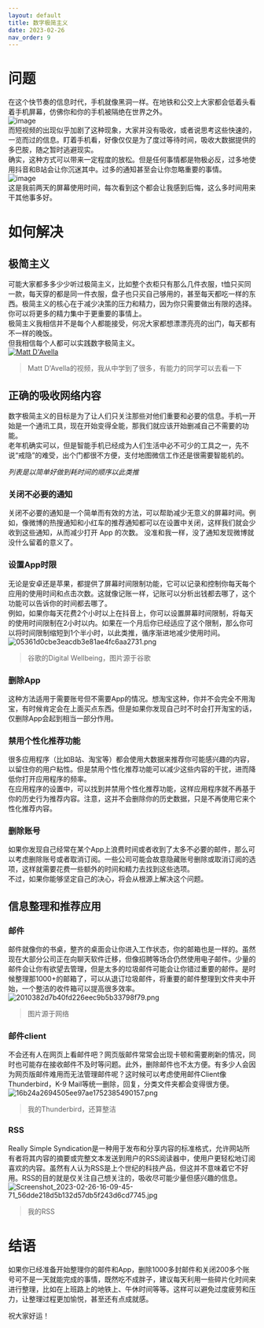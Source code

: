 ```yaml
---
layout: default
title: 数字极简主义
date: 2023-02-26
nav_order: 9
---
```

# 问题
在这个快节奏的信息时代，手机就像黑洞一样。在地铁和公交上大家都会低着头看着手机屏幕，仿佛你和你的手机被隔绝在世界之外。  
![image](https://user-images.githubusercontent.com/31970387/221438992-aa5f733a-decc-4b3e-bb93-63028d774def.png)  
而短视频的出现似乎加剧了这种现象，大家并没有吸收，或者说思考这些快速的，一览而过的信息。盯着手机看，好像仅仅是为了度过等待时间，吸收大数据提供的多巴胺，随之暂时逃避现实。  
确实，这种方式可以带来一定程度的放松。但是任何事情都是物极必反，过多地使用抖音和B站会让你沉迷其中。过多的通知甚至会让你忽略重要的事情。  
![image](https://user-images.githubusercontent.com/31970387/221439006-7f5885cf-a34e-41fe-906d-d7a2f3446053.png)  
这是我前两天的屏幕使用时间，每次看到这个都会让我感到后悔，这么多时间用来干其他事多好。  

# 如何解决
## 极简主义
可能大家都多多少少听过极简主义，比如整个衣柜只有那么几件衣服，t恤只买同一款，每天穿的都是同一件衣服，盘子也只买自己够用的，甚至每天都吃一样的东西。极简主义的核心在于减少决策的压力和精力，因为你只需要做出有限的选择。你可以将更多的精力集中于更重要的事情上。  
极简主义我相信并不是每个人都能接受，何况大家都想漂漂亮亮的出门，每天都有不一样的晚饭。  
但我相信每个人都可以实践数字极简主义。  
[![Matt D'Avella](https://user-images.githubusercontent.com/31970387/221439036-190e4e70-3f9d-4388-bba2-e54debcadc26.png)](https://youtu.be/8eDcvoTzmRc?t=24)  
> Matt D'Avella的视频，我从中学到了很多，有能力的同学可以去看一下  
  
## 正确的吸收网络内容
数字极简主义的目标是为了让人们只关注那些对他们重要和必要的信息。手机一开始是一个通讯工具，现在开始变得全能，那我们就应该开始删减自己不需要的功能。  
老年机确实可以，但是智能手机已经成为人们生活中必不可少的工具之一，先不说“戒隐”的难受，出个门都很不方便，支付地图微信工作还是很需要智能机的。  
  
*列表是以简单好做到耗时间的顺序以此类推*  
### 关闭不必要的通知
关闭不必要的通知是一个简单而有效的方法，可以帮助减少无意义的屏幕时间。例如，像微博的热搜通知和小红车的推荐通知都可以在设置中关闭，这样我们就会少收到这些通知，从而减少打开 App 的次数。
没准和我一样，没了通知发现微博就没什么留着的意义了。  

### 设置App时限
无论是安卓还是苹果，都提供了屏幕时间限制功能，它可以记录和控制你每天每个应用的使用时间和点击次数。这就像记账一样，记账可以分析出钱都去哪了，这个功能可以告诉你的时间都去哪了。  
例如，如果你每天花费2个小时以上在抖音上，你可以设置屏幕时间限制，将每天的使用时间限制在2小时以内。如果在一个月后你已经适应了这个限制，那么你可以将时间限制缩短到1个半小时，以此类推，循序渐进地减少使用时间。  
![05361d0cbe3eacdb3e81ae4fc6aa2731.png](https://user-images.githubusercontent.com/31970387/221439077-7e86fbe4-bef2-4187-8e0c-9052cc16f2fe.png)  
> 谷歌的Digital Wellbeing，图片源于谷歌  
  
### 删除App
这种方法适用于需要账号但不需要App的情况。想淘宝这种，你并不会完全不用淘宝，有时候肯定会在上面买点东西。但是如果你发现自己时不时会打开淘宝的话，仅删除App会起到相当一部分作用。  
  
### 禁用个性化推荐功能  
很多应用程序（比如B站、淘宝等）都会使用大数据来推荐你可能感兴趣的内容，以留住你的用户粘性。但是禁用个性化推荐功能可以减少这些内容的干扰，进而降低你打开应用程序的频率。  
在应用程序的设置中，可以找到并禁用个性化推荐功能，这样应用程序就不再基于你的历史行为推荐内容。注意，这并不会删除你的历史数据，只是不再使用它来个性化推荐内容。  
  
### 删除账号
如果你发现自己经常在某个App上浪费时间或者收到了太多不必要的邮件，那么可以考虑删除账号或者取消订阅。一些公司可能会故意隐藏账号删除或取消订阅的选项，这样就需要花费一些额外的时间和精力去找到这些选项。  
不过，如果你能够坚定自己的决心，将会从根源上解决这个问题。  

## 信息整理和推荐应用
### 邮件
邮件就像你的书桌，整齐的桌面会让你进入工作状态，你的邮箱也是一样的。虽然现在大部分公司正在向聊天软件迁移，但像招聘等场合仍然使用电子邮件。少量的邮件会让你有欲望去管理，但是太多的垃圾邮件可能会让你错过重要的邮件。是时候整理那1000+的邮箱了，可以从退订垃圾邮件，将重要的邮件整理到文件夹中开始，一个整洁的收件箱可以提高很多效率。  
![2010382d7b40fd226eec9b5b33798f79.png](https://user-images.githubusercontent.com/31970387/221439086-53525ab2-d3a7-477c-855c-169331feb3f2.png)  
> 图片源于网络  
  
### 邮件client
不会还有人在网页上看邮件吧？网页版邮件常常会出现卡顿和需要刷新的情况，同时也可能存在接收邮件不及时等问题。此外，删除邮件也不太方便。有多少人会因为网页版邮件难用而无法管理邮件呢？这时候可以考虑使用邮件Client像Thunderbird，K-9 Mail等统一删除，回复，分类文件夹都会变得很方便。  
![16b24a2694505ee97ae1752385490157.png](https://user-images.githubusercontent.com/31970387/221439105-3388e6f1-480d-4d3b-b425-f64a047bfa26.png)  
> 我的Thunderbird，还算整洁  
  
### RSS
Really Simple Syndication是一种用于发布和分享内容的标准格式，允许网站所有者将其内容的摘要或完整文本发送到用户的RSS阅读器中，使用户更轻松地订阅喜欢的内容。虽然有人认为RSS是上个世纪的科技产品，但这并不意味着它不好用。RSS的目的就是仅关注自己想关注的，吸收尽可能少量但感兴趣的信息。  
![Screenshot_2023-02-26-16-09-45-71_56dde218d5b132d57db5f243d6cd7745.jpg](https://user-images.githubusercontent.com/31970387/221439119-f545304a-d94e-404d-99c4-b6d38b5685e1.png)  
> 我的RSS  
  
# 结语
如果你已经准备开始整理你的邮件和App，删除1000多封邮件和关闭200多个账号可不是一天就能完成的事情，既然吃不成胖子，建议每天利用一些碎片化时间来进行整理，比如在上班路上的地铁上、午休时间等等。这样可以避免过度疲劳和压力，让整理过程更加愉悦，甚至还有点成就感。  
  
祝大家好运！  